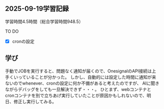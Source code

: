 ## 2025-09-19学習記録
学習時間4.5時間（総合学習時間948.5）

TO DO
- [x] cronの設定

## 学び
手動でJOBを実行すると、問題なく通知が届くので、OnesignalのAPI接続は上手くいっていることが分かった。
しかし、自動的には設定した時間に通知が来ないのでwhenever、cronの設定に何か不備があると考えたのですが、
AIに聞きながらデバッグをしても一旦解決できず・・・。
ひとまず、webコンテナとcronコンテナを別で立ちあげ実行していたことが原因かもしれないので、明日、修正し実行してみる。